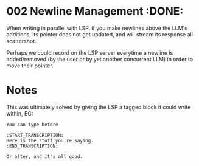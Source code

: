 # 002 Newline Management :DONE:

When writing in parallel with LSP, if you make newlines above the LLM's additions, its pointer does not get updated, and will stream its response all scattershot.

Perhaps we could record on the LSP server everytime a newline is added/removed (by the user or by yet another concurrent LLM) in order to move their pointer.


# Notes

This was ultimately solved by giving the LSP a tagged block it could write within, EG:

```
You can type before

:START_TRANSCRIPTION:
Here is the stuff you're saying.
:END_TRANSCRIPTION:

Or after, and it's all good.
```
